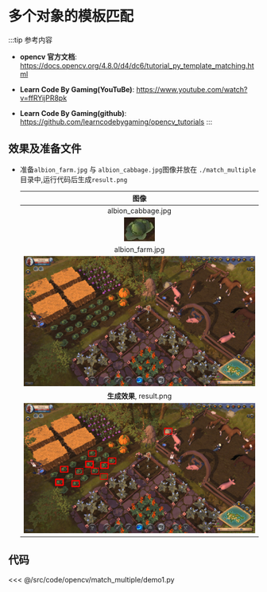 # 多个对象的模板匹配

:::tip 参考内容
- **opencv 官方文档**: https://docs.opencv.org/4.8.0/d4/dc6/tutorial_py_template_matching.html

- **Learn Code By Gaming(YouTuBe)**: https://www.youtube.com/watch?v=ffRYijPR8pk

- **Learn Code By Gaming(github)**: https://github.com/learncodebygaming/opencv_tutorials
:::

## 效果及准备文件

- 准备`albion_farm.jpg` 与 `albion_cabbage.jpg`图像并放在 `./match_multiple` 目录中,运行代码后生成`result.png`

	| 图像  | 
	| :-------------: |
	|  albion_cabbage.jpg |
	|![albion_farm](../assets/images/opencv/match_multiple/albion_cabbage.jpg)|
	|  albion_farm.jpg |
	|![albion_farm](../assets/images/opencv/match_multiple/albion_farm.jpg)|
	| **生成效果**, result.png |
	|![albion_farm](../assets/images/opencv/match_multiple/result.png)|

## 代码

<<< @/src/code/opencv/match_multiple/demo1.py
